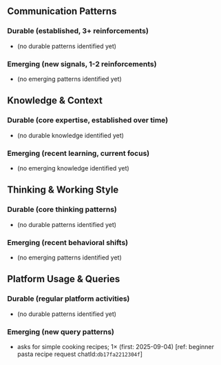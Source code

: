 ## Communication Patterns
### Durable (established, 3+ reinforcements)
- (no durable patterns identified yet)

### Emerging (new signals, 1-2 reinforcements)
- (no emerging patterns identified yet)

## Knowledge & Context
### Durable (core expertise, established over time)
- (no durable knowledge identified yet)

### Emerging (recent learning, current focus)
- (no emerging knowledge identified yet)

## Thinking & Working Style
### Durable (core thinking patterns)
- (no durable patterns identified yet)

### Emerging (recent behavioral shifts)
- (no emerging patterns identified yet)

## Platform Usage & Queries
### Durable (regular platform activities)
- (no durable patterns identified yet)

### Emerging (new query patterns)
- asks for simple cooking recipes; 1× (first: 2025-09-04) [ref: beginner pasta recipe request chatId:`db17fa2212304f`]